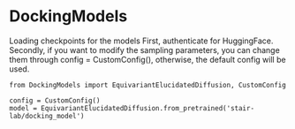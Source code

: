 # DockingModels

Loading checkpoints for the models
First, authenticate for HuggingFace.
Secondly, if you want to modify the sampling parameters, you can change them through config = CustomConfig(), otherwise, the default config will be used.
```
from DockingModels import EquivariantElucidatedDiffusion, CustomConfig

config = CustomConfig()
model = EquivariantElucidatedDiffusion.from_pretrained('stair-lab/docking_model')
```
